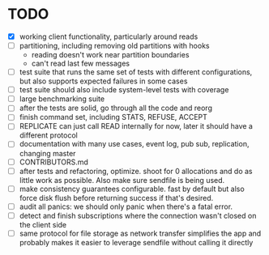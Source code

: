 [modeline]: <> ( vim: set ft=markdown: )

# TODO

- [X] working client functionality, particularly around reads
- [ ] partitioning, including removing old partitions with hooks
    - reading doesn't work near partition boundaries
    - can't read last few messages
- [ ] test suite that runs the same set of tests with different configurations,
  but also supports expected failures in some cases
- [ ] test suite should also include system-level tests with coverage
- [ ] large benchmarking suite
- [ ] after the tests are solid, go through all the code and reorg
- [ ] finish command set, including STATS, REFUSE, ACCEPT
- [ ] REPLICATE can just call READ internally for now, later it should have a
  different protocol
- [ ] documentation with many use cases, event log, pub sub, replication,
  changing master
- [ ] CONTRIBUTORS.md
- [ ] after tests and refactoring, optimize. shoot for 0 allocations and do as
  little work as possible. Also make sure sendfile is being used.
- [ ] make consistency guarantees configurable. fast by default but also force
  disk flush before returning success if that's desired.
- [ ] audit all panics: we should only panic when there's a fatal error.
- [ ] detect and finish subscriptions where the connection wasn't closed on the
  client side
- [ ] same protocol for file storage as network transfer simplifies the app and
  probably makes it easier to leverage sendfile without calling it directly
